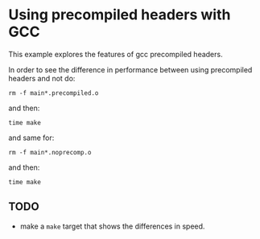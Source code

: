 # Using precompiled headers with GCC

This example explores the features of gcc precompiled headers.

In order to see the difference in performance between using precompiled
headers and not do:

```shell
rm -f main*.precompiled.o
```

and then:

```shell
time make
```

and same for:

```shell
rm -f main*.noprecomp.o
```

and then:

```shell
time make
```

## TODO
* make a `make` target that shows the differences in speed.
